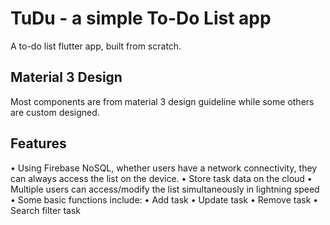 # TuDu - a simple To-Do List app

A to-do list flutter app, built from scratch. 

## Material 3 Design

Most components are from material 3 design guideline while some others are custom designed.

## Features

• Using Firebase NoSQL, whether users have a network connectivity, they can always access the list on the device.
• Store task data on the cloud
• Multiple users can access/modify the list simultaneously in lightning speed
• Some basic functions include:
    • Add task
    • Update task
    • Remove task
    • Search filter task
